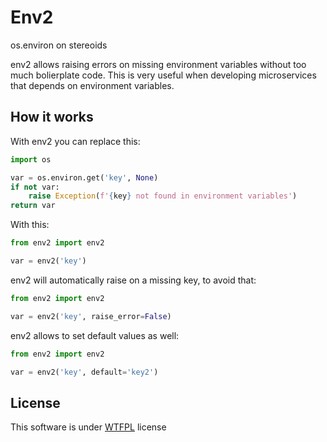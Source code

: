 # Env2

os.environ on stereoids

env2 allows raising errors on missing environment variables without too much bolierplate code. This is very useful when developing microservices that depends on environment variables.

## How it works

With env2 you can replace this:

```python
import os

var = os.environ.get('key', None)
if not var:
    raise Exception(f'{key} not found in environment variables')
return var
```

With this:

```python
from env2 import env2

var = env2('key')
```

env2 will automatically raise on a missing key, to avoid that:

```python
from env2 import env2

var = env2('key', raise_error=False)
```

env2 allows to set default values as well:

```python
from env2 import env2

var = env2('key', default='key2')
```

## License

This software is under [WTFPL](http://www.wtfpl.net) license